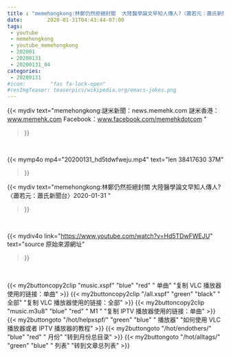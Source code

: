 ```yaml
---
title : "memehongkong:林鄭仍然拒絕封關  大陸醫學論文早知人傳人?〈蕭若元：蕭氏新聞台〉2020-01-31 "
date:        2020-01-31T04:43:44-07:00
tags:
 - youtube
 - memehongkong
 - youtube_memehongkong
 - 202001
 - 20200131
 - 20200131_04
categories:
 - 20200131
#icon:        "fas fa-lock-open"
#resImgTeaser: teaserpics/wikipedia.org/emacs-jokes.png
---
```


{{< mydiv text="memehongkong:謎米新聞：news.memehk.com 謎米香港： www.memehk.com Facebook：www.facebook.com/memehkdotcom "
>}}
<br>


{{< mymp4o mp4="20200131_hd5tdwfweju.mp4"
text="len 38417630    37M"
>}}


{{< mydiv text="memehongkong:林鄭仍然拒絕封關  大陸醫學論文早知人傳人?〈蕭若元：蕭氏新聞台〉2020-01-31 "
>}}
<br>

{{< mydiv4o link="https://www.youtube.com/watch?v=Hd5TDwFWEJU"
text="source 原始來源網址"
>}}


<br>

{{< my2buttoncopy2clip "music.xspf"        "blue"   "red"    " 单曲"  "复制 VLC 播放器使用的链接：单曲" >}} {{< my2buttoncopy2clip "/all.xspf"         "green"  "black"  " 全部"  "复制 VLC 播放器使用的链接：全部" >}} {{< my2buttoncopy2clip "music.m3u8"        "blue"   "red"    " M1 "    "复制 IPTV 播放器使用的链接：单曲" >}} {{< my2buttongoto      "/hot/helpxspf/"    "green"  "blue"   " 播放器" "如何使用 VLC 播放器或者 IPTV 播放器的教程" >}} {{< my2buttongoto      "/hot/endothers/"   "blue"   "red"    " 月份"   "转到月份总目录" >}} {{< my2buttongoto      "/hot/alltags/"     "green"  "blue"   " 列表"   "转到文章总列表" >}} 
